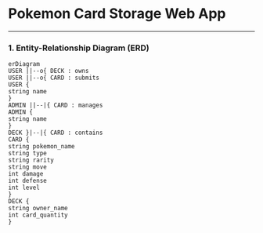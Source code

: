 # Pokemon Card Storage Web App
---
### 1. Entity-Relationship Diagram (ERD)
```mermaid
erDiagram
USER ||--o{ DECK : owns
USER ||--o{ CARD : submits
USER {
string name
}
ADMIN ||--|{ CARD : manages
ADMIN {
string name
}
DECK }|--|{ CARD : contains
CARD {
string pokemon_name
string type
string rarity
string move
int damage
int defense
int level
}
DECK {
string owner_name
int card_quantity
}
```
